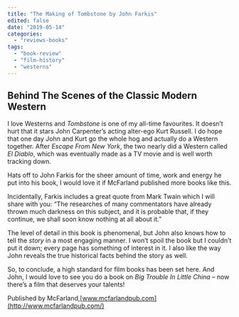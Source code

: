```yaml
---
title: "The Making of Tombstone by John Farkis"
edited: false
date: "2019-05-14"
categories:
  - "reviews-books"
tags:
  - "book-review"
  - "film-history"
  - "westerns"
---
```


## Behind The Scenes of the Classic Modern Western

I love Westerns and _Tombstone_ is one of my all-time favourites. It doesn’t hurt that it stars John Carpenter’s acting alter-ego Kurt Russell. I do hope that one day John and Kurt go the whole hog and actually do a Western together. After _Escape From New York_, the two nearly did a Western called _El Diablo_, which was eventually made as a TV movie and is well worth tracking down.

Hats off to John Farkis for the sheer amount of time, work and energy he put into his book, I would love it if McFarland published more books like this.

Incidentally, Farkis includes a great quote from Mark Twain which I will share with you: “The researches of many commentators have already thrown much darkness on this subject, and it is probable that, if they continue, we shall soon know nothing at all about it.”

The level of detail in this book is phenomenal, but John also knows how to tell the _story_ in a most engaging manner. I won’t spoil the book but I couldn’t put it down; every page has something of interest in it. I also like the way John reveals the true historical facts behind the story as well.

So, to conclude, a high standard for film books has been set here. And John, I would love to see you do a book on _Big Trouble In Little China_ – now there’s a film that deserves your talents!

Published by McFarland,[www.mcfarlandpub.com](http://www.mcfarlandpub.com/)
